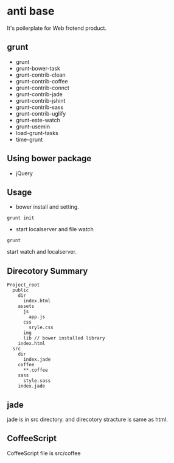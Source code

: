 anti base
=========

It's poilerplate for Web frotend product.

## grunt
- grunt
- grunt-bower-task
- grunt-contrib-clean
- grunt-contrib-coffee
- grunt-contrib-connct
- grunt-contrib-jade
- grunt-contrib-jshint
- grunt-contrib-sass
- grunt-contrib-uglify
- grunt-este-watch
- grunt-usemin
- load-grunt-tasks
- time-grunt

## Using bower package
- jQuery

## Usage
- bower install and setting.
````
grunt init
````

- start localserver and file watch
````
grunt
````

start watch and localserver.

## Direcotory Summary
````
Project_root
  public
    dir
      index.html
    assets
      js
        app.js
      css
        sryle.css
      img
      lib // bower installed library
    index.html
  src
    dir
      index.jade
    coffee
      **.coffee
    sass
      style.sass
    index.jade
````

## jade
jade is in src directory. and direcotory stracture is same as html.

## CoffeeScript
CoffeeScript file is src/coffee

